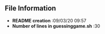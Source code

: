 ## File Information
- **README creation** :09/03/20 09:57
- **Number of lines in guessinggame.sh** :30
